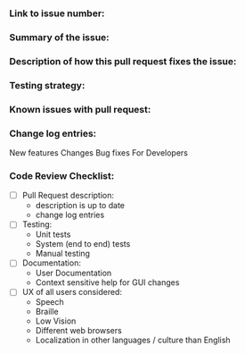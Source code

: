 <!-- Please read and fill in the following template, for an explanation of the sections see:
https://github.com/nvaccess/nvda/blob/master/devDocs/githubPullRequestTemplateExplanationAndExamples.md
Please also note that the NVDA project has a Citizen and Contributor Code of Conduct which can be found at https://github.com/nvaccess/nvda/blob/master/CODE_OF_CONDUCT.md. NV Access expects that all contributors and other community members read and abide by the rules set out in this document while participating or contributing to this project. This includes creating or commenting on issues and pull requests. 

Please initially open PRs as a draft. See https://github.com/nvaccess/nvda/wiki/Contributing
-->

### Link to issue number:

### Summary of the issue:

### Description of how this pull request fixes the issue:

### Testing strategy:

### Known issues with pull request:

### Change log entries:
New features
Changes
Bug fixes
For Developers

### Code Review Checklist:

<!--
This checklist is a reminder of things commonly forgotten in a new PR.
Authors, please do a self-review of this pull-request.
Check items to confirm you have thought about the relevance of the item.
Where items are missing (eg unit / system tests), please explain in the PR.
To check an item `- [ ]` becomes `- [x]`, note spacing.
You can also check the checkboxes after the PR is created.
A detailed explanation of this checklist is available here:
https://github.com/nvaccess/nvda/blob/master/devDocs/githubPullRequestTemplateExplanationAndExamples.md#code-review-checklist
-->

- [ ] Pull Request description:
  - description is up to date
  - change log entries
- [ ] Testing:
  - Unit tests
  - System (end to end) tests
  - Manual testing
- [ ] Documentation:
  - User Documentation
  - Context sensitive help for GUI changes
- [ ] UX of all users considered:
  - Speech 
  - Braille
  - Low Vision
  - Different web browsers
  - Localization in other languages / culture than English
